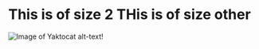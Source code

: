 
# <h1> This is of size 2 THis is of size other



![Image of Yaktocat](https://octodex.github.com/images/yaktocat.png) alt-text!

